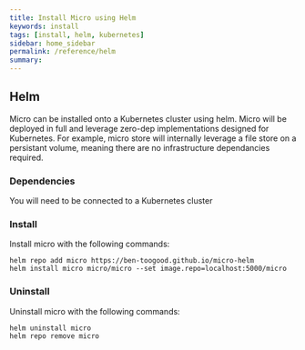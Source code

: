 ```yaml
---
title: Install Micro using Helm
keywords: install
tags: [install, helm, kubernetes]
sidebar: home_sidebar
permalink: /reference/helm
summary: 
---
```


## Helm

Micro can be installed onto a Kubernetes cluster using helm. Micro will be deployed in full and leverage zero-dep implementations designed for Kubernetes. For example, micro store will internally leverage a file store on a persistant volume, meaning there are no infrastructure dependancies required.

### Dependencies

You will need to be connected to a Kubernetes cluster

### Install

Install micro with the following commands:

```shell
helm repo add micro https://ben-toogood.github.io/micro-helm
helm install micro micro/micro --set image.repo=localhost:5000/micro
```

### Uninstall

Uninstall micro with the following commands:

```shell
helm uninstall micro
helm repo remove micro
```